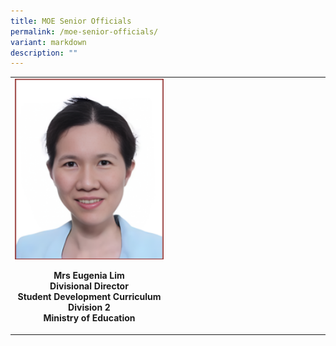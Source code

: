 ```yaml
---
title: MOE Senior Officials
permalink: /moe-senior-officials/
variant: markdown
description: ""
---
```






<style>
/* Add mobile responsiveness */
@media only screen and (max-width: 600px) {
  table {
    width: 100%;
  }
  img {
    max-width: 50%;
    height: auto;
    display: block;
    margin: 0 auto; /* Center the image */
  }
  p {
    text-align: center;
  }
  .center-table {
    margin: 0 auto; /* Center the table */
  }
}
</style>



<div class="center-table">
  <table style="min-width: 50px;">
    <colgroup>
      <col style="width: 50%;">
      <col style="width: 50%;">
    </colgroup>
    <tbody>
      <tr>
        <td rowspan="1" colspan="1">
          <div class="isomer-image-wrapper">
            <img height="auto" width="100%" alt="" src="/images/6.png">
          </div>
          <p> </p><p style="text-align: center;"><strong>Mrs Eugenia Lim</strong><br><strong>Divisional Director</strong><br><strong>Student Development Curriculum Division 2</strong><br><strong>Ministry of Education</strong></p>
        </td>
      </tr>
    </tbody>
  </table>
</div>



